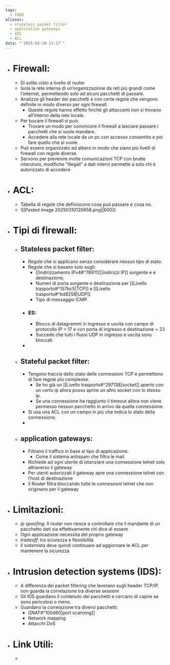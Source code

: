 ```yaml
---
tags:
  - TODO
aliases:
  - stateless packet filter
  - application gateways
  - IDS
  - ACL
data: "`2025-03-10 11:17`"
---
```

- # Firewall:
	- Di solito visto a livello di router 
	- Isola la rete interna di un’organizzazione da reti più grandi come l’internet, permettendo solo ad alcuni pacchetti di passare.
	- Analizza gli header dei pacchetti e con certe regole che vengono definite in modo diverso per ogni firewall.
		- Queste regole hanno effetto finché gli attaccanti non si trovano all’interno della rete locale.
	- Per bucare il firewall si può:
		- Trovare un modo per convincere il firewall a lasciare passare i pacchetti che si vuole mandare.
		- Accedere alla rete locale da un pc con accesso consentito e poi fare quello che si vuole.
	- Può essere organizzato ad albero in modo che siano più livelli di firewall con regole diverse.
	- Servono per prevenire molte comunicazioni TCP con brutte intenzioni, modifiche “illegali” a dati interni  permette a solo chi è autorizzato di accedere
- # ACL:
	- Tabella di regole che definiscono cosa può passare e cosa no. 
	- ![[Pasted image 20250310120658.png||600]]
- # Tipi di firewall:
	- ## Stateless packet filter:
		- Regole che si applicano senza considerare nessun tipo di stato.
		- Regole che si basano solo sugli:
			- [[Indirizzamento IPv4#^789112||indirizzi IP]] sorgente e e destinazione;
			- Numeri di porta sorgente e destinazione per [[Livello trasporto#^157bc5|TCP]] e [[Livello trasporto#^bd8258|UDP]]
			- Tipo di messaggio ICMP 
		- ### ES:
			- Blocco di datagrammi in ingresso e uscita con campo di protocollo IP = 17 e con porta di ingresso e destinazione = 23
			- Succede che tutti i flussi UDP in ingresso e uscita sono bloccati
		- 
	- ## Stateful packet filter:
		- Tengono traccia dello stato delle connessioni TCP e permettono di fare regole più complesse.
			- Se ho già un [[Livello trasporto#^297138|socket]] aperto con un certo ip allora posso aprire un altro socket con lo stesso ip.
			- Se una connessione ha raggiunto il timeout allora non viene permesso nessun pacchetto in arrivo da quella connessione. 
		- Si usa una ACL con un campo in più che indica lo stato della connessione. 
		- 
	- ## application gateways:
		- Filtrano il traffico in base al tipo di applicazione.
			- Come il sistema antispam che filtra le mail.
		- Richiede ad ogni utente di istanziare una connessione telnet solo attraverso il gateway
		- Per utenti autorizzati il gateway apre una connessione telnet con l’host di destinazione
		- Il Router filtra bloccando tutte le connessioni telnet che non originano per il gateway
- # Limitazioni:
	- _ip spoofing_: Il router non riesce a controllare che il mandante di un pacchetto dati sia effettivamente chi dice di essere 
	- Ogni applicazione necessita del proprio gateway
	- _tradeoff_: tra sicurezza e flessibilità 
	- Il sistemista deve quindi continuare ad aggiornare le ACL per mantenere la sicurezza
- # Intrusion detection systems (IDS):
	- A differenza dei packet filtering che lavorano sugli header TCP/IP, non guarda la correlazione tra diverse sessioni
	- Gli IDS guardano il contenuto dei pacchetti e cercano di capire se sono pericolosi o meno.
	- Guardano la correlazione tra diversi pacchetti:
		- [[NAT#^100d60|port scanning]] 
		- Network mapping
		- Attacchi DoS 
- # Link Utili:
	- 